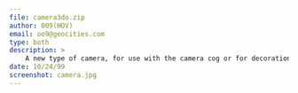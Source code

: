 ```yaml
---
file: camera3do.zip
author: 009(HOV)
email: oo9@geocities.com
type: both
description: >
    A new type of camera, for use with the camera cog or for decoration.
date: 10/24/99
screenshot: camera.jpg
---
```


